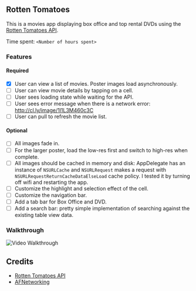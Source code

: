 ## Rotten Tomatoes

This is a movies app displaying box office and top rental DVDs using the [Rotten Tomatoes API](http://developer.rottentomatoes.com/docs/read/JSON).

Time spent: `<Number of hours spent>`

### Features

#### Required

- [x] User can view a list of movies. Poster images load asynchronously.
- [  ] User can view movie details by tapping on a cell.
- [  ] User sees loading state while waiting for the API.
- [  ] User sees error message when there is a network error: http://cl.ly/image/1l1L3M460c3C
- [  ] User can pull to refresh the movie list.

#### Optional

- [  ] All images fade in.
- [  ] For the larger poster, load the low-res first and switch to high-res when complete.
- [  ] All images should be cached in memory and disk: AppDelegate has an instance of `NSURLCache` and `NSURLRequest` makes a request with `NSURLRequestReturnCacheDataElseLoad` cache policy. I tested it by turning off wifi and restarting the app.
- [  ] Customize the highlight and selection effect of the cell.
- [  ] Customize the navigation bar.
- [  ] Add a tab bar for Box Office and DVD.
- [  ] Add a search bar: pretty simple implementation of searching against the existing table view data.

### Walkthrough
![Video Walkthrough](http://i.imgur.com/9d4fXIm.gif)

Credits
---------
* [Rotten Tomatoes API](http://developer.rottentomatoes.com/docs/read/JSON)
* [AFNetworking](https://github.com/AFNetworking/AFNetworking)
